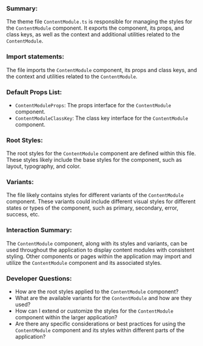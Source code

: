 ### Summary:
The theme file `ContentModule.ts` is responsible for managing the styles for the `ContentModule` component. It exports the component, its props, and class keys, as well as the context and additional utilities related to the `ContentModule`.

### Import statements:
The file imports the `ContentModule` component, its props and class keys, and the context and utilities related to the `ContentModule`.

### Default Props List:
- `ContentModuleProps`: The props interface for the `ContentModule` component.
- `ContentModuleClassKey`: The class key interface for the `ContentModule` component.

### Root Styles:
The root styles for the `ContentModule` component are defined within this file. These styles likely include the base styles for the component, such as layout, typography, and color.

### Variants:
The file likely contains styles for different variants of the `ContentModule` component. These variants could include different visual styles for different states or types of the component, such as primary, secondary, error, success, etc.

### Interaction Summary:
The `ContentModule` component, along with its styles and variants, can be used throughout the application to display content modules with consistent styling. Other components or pages within the application may import and utilize the `ContentModule` component and its associated styles.

### Developer Questions:
- How are the root styles applied to the `ContentModule` component?
- What are the available variants for the `ContentModule` and how are they used?
- How can I extend or customize the styles for the `ContentModule` component within the larger application?
- Are there any specific considerations or best practices for using the `ContentModule` component and its styles within different parts of the application?